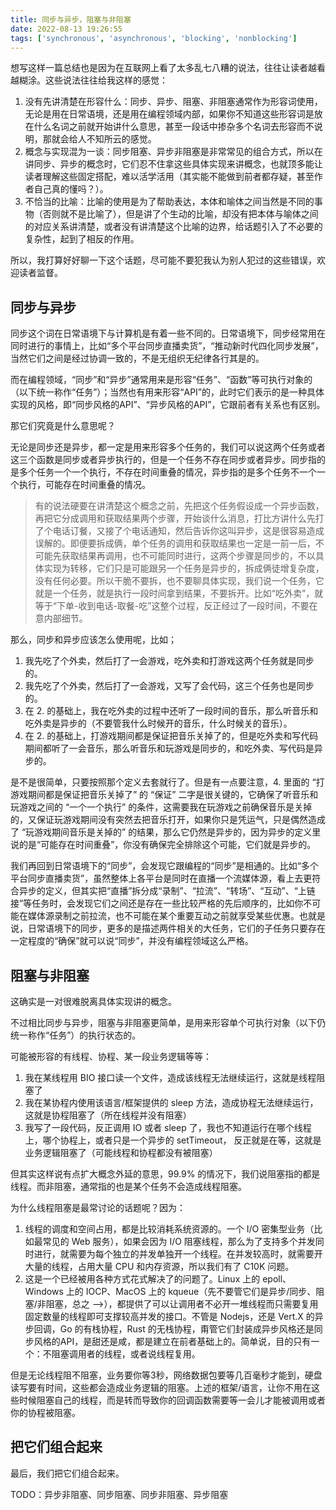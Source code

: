 ```yaml
---
title: 同步与异步，阻塞与非阻塞
date: 2022-08-13 19:26:55
tags: ['synchronous', 'asynchronous', 'blocking', 'nonblocking']
---
```


想写这样一篇总结也是因为在互联网上看了太多乱七八糟的说法，往往让读者越看越糊涂。这些说法往往给我这样的感觉：

1. 没有先讲清楚在形容什么：同步、异步、阻塞、非阻塞通常作为形容词使用，无论是用在日常语境，还是用在编程领域内部，如果你不知道这些形容词是放在什么名词之前就开始讲什么意思，甚至一段话中掺杂多个名词去形容而不说明，那就会给人不知所云的感觉。
2. 概念与实现混为一谈：同步阻塞、异步非阻塞是非常常见的组合方式，所以在讲同步、异步的概念时，它们忍不住拿这些具体实现来讲概念，也就顶多能让读者理解这些固定搭配，难以活学活用（其实能不能做到前者都存疑，甚至作者自己真的懂吗？）。
3. 不恰当的比喻：比喻的使用是为了帮助表达，本体和喻体之间当然是不同的事物（否则就不是比喻了），但是讲了个生动的比喻，却没有把本体与喻体之间的对应关系讲清楚，或者没有讲清楚这个比喻的边界，给话题引入了不必要的复杂性，起到了相反的作用。

所以，我打算好好聊一下这个话题，尽可能不要犯我认为别人犯过的这些错误，欢迎读者监督。

## 同步与异步

同步这个词在日常语境下与计算机是有着一些不同的。日常语境下，同步经常用在同时进行的事情上，比如“多个平台同步直播卖货”，“推动新时代四化同步发展”，当然它们之间是经过协调一致的，不是无组织无纪律各行其是的。

而在编程领域，“同步”和“异步”通常用来是形容“任务”、“函数”等可执行对象的（以下统一称作“任务”）；当然也有用来形容“API”的，此时它们表示的是一种具体实现的风格，即“同步风格的API”、“异步风格的API”，它跟前者有关系也有区别。

那它们究竟是什么意思呢？

无论是同步还是异步，都一定是用来形容多个任务的，我们可以说这两个任务或者这三个函数是同步或者异步执行的，但是一个任务不存在同步或者异步。同步指的是多个任务一个一个执行，不存在时间重叠的情况，异步指的是多个任务不一个一个执行，可能存在时间重叠的情况。

> 有的说法硬要在讲清楚这个概念之前，先把这个任务假设成一个异步函数，再把它分成调用和获取结果两个步骤，开始谈什么消息，打比方讲什么先打了个电话订餐，又接了个电话通知，然后告诉你这叫异步，这是很容易造成误解的。即便要拆成俩，单个任务的调用和获取结果也一定是一前一后，不可能先获取结果再调用，也不可能同时进行，这两个步骤是同步的，不以具体实现为转移，它们只是可能跟另一个任务是异步的，拆成俩徒增复杂度，没有任何必要。所以干脆不要拆，也不要聊具体实现，我们说一个任务，它就是一个任务，就是执行一段时间拿到结果，不要拆开。比如“吃外卖”，就等于“下单-收到电话-取餐-吃”这整个过程，反正经过了一段时间，不要在意内部细节。

那么，同步和异步应该怎么使用呢，比如；

1. 我先吃了个外卖，然后打了一会游戏，吃外卖和打游戏这两个任务就是同步的。
2. 我先吃了个外卖，然后打了一会游戏，又写了会代码，这三个任务也是同步的。
3. 在 2. 的基础上，我在吃外卖的过程中还听了一段时间的音乐，那么听音乐和吃外卖是异步的（不要管我什么时候开的音乐，什么时候关的音乐）。
4. 在 2. 的基础上，打游戏期间都是保证把音乐关掉了的，但是吃外卖和写代码期间都听了一会音乐，那么听音乐和玩游戏是同步的，和吃外卖、写代码是异步的。

是不是很简单，只要按照那个定义去套就行了。但是有一点要注意，4. 里面的 “打游戏期间都是保证把音乐关掉了” 的 “保证” 二字是很关键的，它确保了听音乐和玩游戏之间的 “一个一个执行” 的条件，这需要我在玩游戏之前确保音乐是关掉的，又保证玩游戏期间没有突然去把音乐打开，如果你只是凭运气，只是偶然造成了 “玩游戏期间音乐是关掉的” 的结果，那么它仍然是异步的，因为异步的定义里说的是“可能存在时间重叠”，你没有确保完全排除这个可能，它们就是异步的。

我们再回到日常语境下的“同步”，会发现它跟编程的“同步”是相通的。比如“多个平台同步直播卖货”，虽然整体上各平台是同时在直播一个流媒体源，看上去更符合异步的定义，但其实把“直播”拆分成“录制”、“拉流”、“转场”、“互动”、“上链接”等任务时，会发现它们之间还是存在一些比较严格的先后顺序的，比如你不可能在媒体源录制之前拉流，也不可能在某个重要互动之前就享受某些优惠。也就是说，日常语境下的同步，更多的是描述两件相关的大任务，它们的子任务只要存在一定程度的“确保”就可以说“同步”，并没有编程领域这么严格。

## 阻塞与非阻塞

这确实是一对很难脱离具体实现讲的概念。

不过相比同步与异步，阻塞与非阻塞更简单，是用来形容单个可执行对象（以下仍统一称作“任务”）的执行状态的。

可能被形容的有线程、协程、某一段业务逻辑等等：

1. 我在某线程用 BIO 接口读一个文件，造成该线程无法继续运行，这就是线程阻塞了
2. 我在某协程内使用该语言/框架提供的 sleep 方法，造成协程无法继续运行，这就是协程阻塞了（所在线程并没有阻塞）
3. 我写了一段代码，反正调用 IO 或者 sleep 了，我也不知道运行在哪个线程上，哪个协程上，或者只是一个异步的 setTimeout， 反正就是在等，这就是业务逻辑阻塞了（可能线程和协程都没有被阻塞）

但其实这样说有点扩大概念外延的意思，99.9% 的情况下，我们说阻塞指的都是线程。而非阻塞，通常指的也是某个任务不会造成线程阻塞。

为什么线程阻塞是最常讨论的话题呢？因为：

1. 线程的调度和空间占用，都是比较消耗系统资源的。一个 I/O 密集型业务（比如最常见的 Web 服务），如果会因为 I/O 阻塞线程，那么为了支持多个并发同时进行，就需要为每个独立的并发单独开一个线程。在并发较高时，就需要开大量的线程，占用大量 CPU 和内存资源，所以我们有了 C10K 问题。
2. 这是一个已经被用各种方式花式解决了的问题了。Linux 上的 epoll、Windows 上的 IOCP、MacOS 上的 kqueue（先不要管它们是异步/同步、阻塞/非阻塞，总之 -->），都提供了可以让调用者不必开一堆线程而只需要复用固定数量的线程即可支撑较高并发的接口。不管是 Nodejs，还是 Vert.X 的异步回调，Go 的有栈协程，Rust 的无栈协程，甭管它们封装成异步风格还是同步风格的API，是甜还是咸，都是建立在前者基础上的。简单说，目的只有一个：不阻塞调用者的线程，或者说线程复用。

但是无论线程阻不阻塞，业务要你等3秒，网络数据包要等几百毫秒才能到，硬盘读写要有时间，这些都会造成业务逻辑的阻塞。上述的框架/语言，让你不用在这些时候阻塞自己的线程，而是转而导致你的回调函数需要等一会儿才能被调用或者你的协程被阻塞。

## 把它们组合起来

最后，我们把它们组合起来。

TODO：异步非阻塞、同步阻塞、同步非阻塞、异步阻塞
